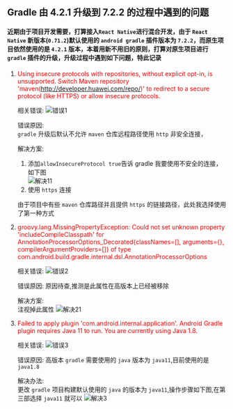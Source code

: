 <!--
title:gradle由4.2.1升级到7.2.2过程中遇到的问题
subtitle:近期由于项目开发需要，打算接入React Native进行混合开发，由于 React Native 新版本(0.71.2)默认使用的 android gradle 插件版本为 7.2.2，而原生项目依然使用的是 4.2.1 版本，本着用新不用旧的原则，打算对原生项目进行gradle插件的升级，特此记录升级过程中遇到的问题
createDate:2023-02-20
updateDate:2023-03-08
tags:Android,React Native,Gradle,问题记录
imagePath:img/gradle由4.2.1升级到7.2.2过程中遇到的问题
-->

## Gradle 由 4.2.1 升级到 7.2.2 的过程中遇到的问题

#### 近期由于项目开发需要，打算接入`React Native`进行混合开发，由于 `React Native` 新版本(`0.71.2`)默认使用的 `android gradle` 插件版本为 `7.2.2`，而原生项目依然使用的是 `4.2.1` 版本，本着用新不用旧的原则，打算对原生项目进行 `gradle` 插件的升级，升级过程中遇到如下问题，特此记录

1. <font color=red> Using insecure protocols with repositories, without explicit opt-in, is unsupported. Switch Maven repository 'maven(http://developer.huawei.com/repo/)' to redirect to a secure protocol (like HTTPS) or allow insecure protocols.</font>

   相关错误:
   ![错误1](%E9%97%AE%E9%A2%981.png)

   错误原因:  
   `gradle` 升级后默认不允许 `maven` 仓库远程路径使用 `http` 非安全连接，

   解决方案:

   1. 添加`allowInsecureProtocol true`告诉 gradle 我要使用不安全的连接，如下图  
      ![解决11](%E8%A7%A3%E5%86%B311.png)
   2. 使用 `https` 连接

   由于项目中有些 `maven` 仓库路径并且提供 `https` 的链接路径，此处我选择使用了第一种方式

2. <font color=red>groovy.lang.MissingPropertyException: Could not set unknown property 'includeCompileClasspath' for AnnotationProcessorOptions_Decorated{classNames=[], arguments={}, compilerArgumentProviders=[]} of type com.android.build.gradle.internal.dsl.AnnotationProcessorOptions</font>

   相关错误:
   ![错误2](error2.png)

   错误原因:
   原因待查,推测是此属性在高版本上已经被移除

   解决方案:  
   注视掉此属性
   ![解决21](error21.png)

3. <font color=red>Failed to apply plugin 'com.android.internal.application'. Android Gradle plugin requires Java 11 to run. You are currently using Java 1.8.</font>

   相关错误:
   ![错误3](error3.png)

   错误原因:
   高版本 `gradle` 需要使用的 `java` 版本为 `java11`,目前使用的是 `java1.8`

   解决办法:  
   更改 `gradle` 项目构建默认使用的 `java` 的版本为 `java11`,操作步骤如下图,在第三部选择 `java11` 就可以
   ![解决3](error31.png)
